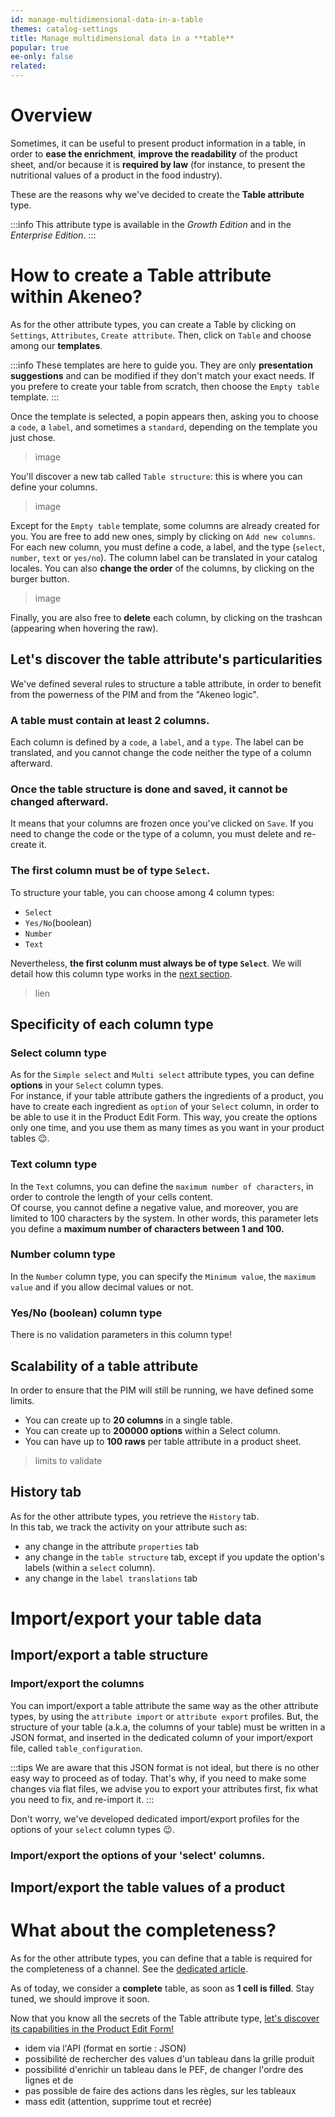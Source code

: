 ```yaml
---
id: manage-multidimensional-data-in-a-table
themes: catalog-settings
title: Manage multidimensional data in a **table**
popular: true
ee-only: false
related:
---
```


# Overview

Sometimes, it can be useful to present product information in a table, in order to **ease the enrichment**, **improve the readability** of the product sheet, and/or because it is **required by law** (for instance, to present the nutritional values of a product in the food industry).

These are the reasons why we've decided to create the **Table attribute** type.

:::info
This attribute type is available in the _Growth Edition_ and in the _Enterprise Edition_.
:::

# How to create a Table attribute within Akeneo?

As for the other attribute types, you can create a Table by clicking on `Settings`, `Attributes`, `Create attribute`. Then, click on `Table` and choose among our **templates**.

:::info
These templates are here to guide you. They are only **presentation suggestions** and can be modified if they don't match your exact needs. If you prefere to create your table from scratch, then choose the `Empty table` template.
:::

Once the template is selected, a popin appears then, asking you to choose a `code`, a `label`, and sometimes a `standard`, depending on the template you just chose.

>image

You'll discover a new tab called `Table structure`: this is where you can define your columns.

>image

Except for the `Empty table` template, some columns are already created for you. You are free to add new ones, simply by clicking on `Add new columns`.  
For each new column, you must define a code, a label, and the type (`select`, `number`, `text` or `yes/no`). The column label can be translated in your catalog locales.
You can also **change the order** of the columns, by clicking on the burger button.

>image

Finally, you are also free to **delete** each column, by clicking on the trashcan (appearing when hovering the raw).

## Let's discover the table attribute's particularities

We've defined several rules to structure a table attribute, in order to benefit from the powerness of the PIM and from the "Akeneo logic".

### A table must contain at least 2 columns.
Each column is defined by a `code`, a `label`, and a `type`. The label can be translated, and you cannot change the code neither the type of a column afterward.

### Once the table structure is done and saved, it cannot be changed afterward.
It means that your columns are frozen once you've clicked on `Save`. If you need to change the code or the type of a column, you must delete and re-create it.

### The first column must be of type `Select`.
To structure your table, you can choose among 4 column types:
- `Select`
- `Yes/No`(boolean)
- `Number`
- `Text`

Nevertheless, **the first colunm must always be of type `Select`**. We will detail how this column type works in the [next section](next-section).

>lien

## Specificity of each column type

### Select column type
As for the `Simple select` and `Multi select` attribute types, you can define **options** in your `Select` column types.  
For instance, if your table attribute gathers the ingredients of a product, you have to create each ingredient as `option` of your `Select` column, in order to be able to use it in the Product Edit Form.
This way, you create the options only one time, and you use them as many times as you want in your product tables :wink:.

### Text column type
In the `Text` columns, you can define the `maximum number of characters`, in order to controle the length of your cells content.  
Of course, you cannot define a negative value, and moreover, you are limited to 100 characters by the system. In other words, this parameter lets you define a **maximum number of characters between 1 and 100.**

### Number column type
In the `Number` column type, you can specify the `Minimum value`, the `maximum value` and if you allow decimal values or not.

### Yes/No (boolean) column type
There is no validation parameters in this column type!

## Scalability of a table attribute
In order to ensure that the PIM will still be running, we have defined some limits.  
- You can create up to **20 columns** in a single table.
- You can create up to **200000 options** within a Select column.
- You can have up to **100 raws** per table attribute in a product sheet.
> limits to validate

## History tab
As for the other attribute types, you retrieve the `History` tab.  
In this tab, we track the activity on your attribute such as:
- any change in the attribute `properties` tab
- any change in the `table structure` tab, except if you update the option's labels (within a `select` column).
- any change in the `label translations` tab


# Import/export your table data

## Import/export a table structure

### Import/export the columns
You can import/export a table attribute the same way as the other attribute types, by using the `attribute import` or `attribute export` profiles. But, the structure of your table (a.k.a, the columns of your table) must be written in a JSON format, and inserted in the dedicated column of your import/export file, called `table_configuration`.

:::tips
We are aware that this JSON format is not ideal, but there is no other easy way to proceed as of today. That's why, if you need to make some changes via flat files, we advise you to export your attributes first, fix what you need to fix, and re-import it.
:::

Don't worry, we've developed dedicated import/export profiles for the options of your `select` column types :wink:.

### Import/export the options of your 'select' columns.

## Import/export the table values of a product

# What about the completeness?

As for the other attribute types, you can define that a table is required for the completeness of a channel. See the [dedicated article](completeness).

As of today, we consider a **complete** table, as soon as **1 cell is filled**. Stay tuned, we should improve it soon.

Now that you know all the secrets of the Table attribute type, [let's discover its capabilities in the Product Edit Form!](use-a-table-attribute-in-your-product-edit-form.html)


>
- idem via l'API (format en sortie : JSON)
- possibilité de rechercher des values d'un tableau dans la grille produit
- possibilité d'enrichir un tableau dans le PEF, de changer l'ordre des lignes et de
- pas possible de faire des actions dans les règles, sur les tableaux
- mass edit (attention, supprime tout et recrée)
